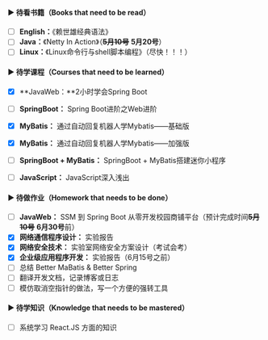 #### ▶ 待看书籍（Books that need to be read）

- [ ] **English：**《赖世雄经典语法》
- [ ] **Java：**《Netty In Action》（~~**5月10号**~~ **5月20号**）
- [ ] **Linux：**《Linux命令行与shell脚本编程》（尽快！！！）

#### ▶ 待学课程（Courses that need to be learned）

- [x] **JavaWeb：**2小时学会Spring Boot
- [ ] **SpringBoot：** Spring Boot进阶之Web进阶
- [x] **MyBatis：** 通过自动回复机器人学Mybatis——基础版
- [x] **MyBatis：** 通过自动回复机器人学Mybatis——加强版
- [ ] **SpringBoot + MyBatis：** SpringBoot + MyBatis搭建迷你小程序
- [ ] **JavaScript：** JavaScript深入浅出


#### ▶ 待做作业（Homework that needs to be done）

- [ ] **JavaWeb：** SSM 到 Spring Boot 从零开发校园商铺平台（预计完成时间~~**5月10号**~~ **6月30号**前）
- [x] **网络通信程序设计：** 实验报告
- [x] **网络安全技术：** 实验室网络安全方案设计（考试会考）
- [x] **企业级应用程序开发：** 实验报告（6月15号之前）
- [ ] 总结 Better MaBatis & Better Spring
- [ ] 翻译开发文档，记录博客或日志
- [ ] 模仿取消空指针的做法，写一个方便的强转工具

#### ▶ 待学知识（Knowledge that needs to be mastered）

- [ ] 系统学习 React.JS 方面的知识

